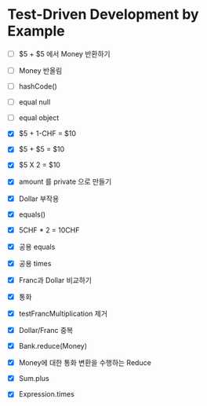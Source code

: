 # Test-Driven Development by Example

- [ ] $5 + $5 에서 Money 반환하기
- [ ] Money 반올림
- [ ] hashCode()
- [ ] equal null
- [ ] equal object



- [x] $5 + 1-CHF = $10
- [x] $5 + $5 = $10
- [x] $5 X 2 = $10
- [x] amount 를 private 으로 만들기
- [x] Dollar 부작용
- [x] equals() 
- [x] 5CHF * 2 = 10CHF
- [x] 공용 equals
- [x] 공용 times
- [x] Franc과 Dollar 비교하기
- [x] 통화  
- [x] testFrancMultiplication 제거
- [x] Dollar/Franc 중복
- [x] Bank.reduce(Money)
- [x] Money에 대한 통화 변환을 수행하는 Reduce
- [x] Sum.plus
- [x] Expression.times
